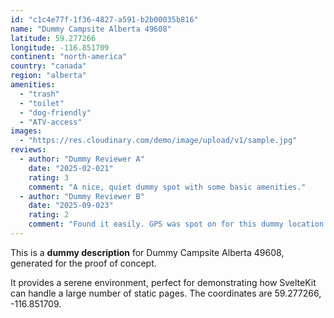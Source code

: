 ```yaml
---
id: "c1c4e77f-1f36-4827-a591-b2b00035b816"
name: "Dummy Campsite Alberta 49608"
latitude: 59.277266
longitude: -116.851709
continent: "north-america"
country: "canada"
region: "alberta"
amenities:
  - "trash"
  - "toilet"
  - "dog-friendly"
  - "ATV-access"
images:
  - "https://res.cloudinary.com/demo/image/upload/v1/sample.jpg"
reviews:
  - author: "Dummy Reviewer A"
    date: "2025-02-021"
    rating: 3
    comment: "A nice, quiet dummy spot with some basic amenities."
  - author: "Dummy Reviewer B"
    date: "2025-09-023"
    rating: 2
    comment: "Found it easily. GPS was spot on for this dummy location."
---
```


This is a **dummy description** for Dummy Campsite Alberta 49608, generated for the proof of concept.

It provides a serene environment, perfect for demonstrating how SvelteKit can handle a large number of static pages. The coordinates are 59.277266, -116.851709.
